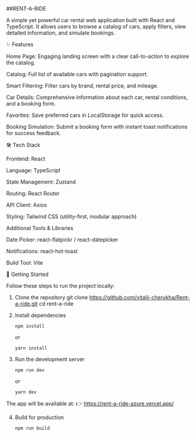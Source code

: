 ##RENT-A-RIDE

A simple yet powerful car rental web application built with React and TypeScript. It allows users to browse a catalog of cars, apply filters, view detailed information, and simulate bookings.

✨ Features

Home Page: Engaging landing screen with a clear call-to-action to explore the catalog.

Catalog: Full list of available cars with pagination support.

Smart Filtering: Filter cars by brand, rental price, and mileage.

Car Details: Comprehensive information about each car, rental conditions, and a booking form.

Favorites: Save preferred cars in LocalStorage for quick access.

Booking Simulation: Submit a booking form with instant toast notifications for success feedback.

🛠️ Tech Stack

Frontend: React

Language: TypeScript

State Management: Zustand

Routing: React Router

API Client: Axios

Styling: Tailwind CSS (utility-first, modular approach)

Additional Tools & Libraries

Date Picker: react-flatpickr / react-datepicker

Notifications: react-hot-toast

Build Tool: Vite

🚀 Getting Started

Follow these steps to run the project locally:

1. Clone the repository
   git clone https://github.com/vitalii-cherukha/Rent-a-ride.git
   cd rent-a-ride

2. Install dependencies
   ```
   npm install
   ```
   or
   ```
   yarn install
   ```

3. Run the development server
   ```
   npm run dev
   ```
   or
   ```
   yarn dev
   ```

The app will be available at:
👉 https://rent-a-ride-azure.vercel.app/

4. Build for production
   ```
   npm run build
   ```
